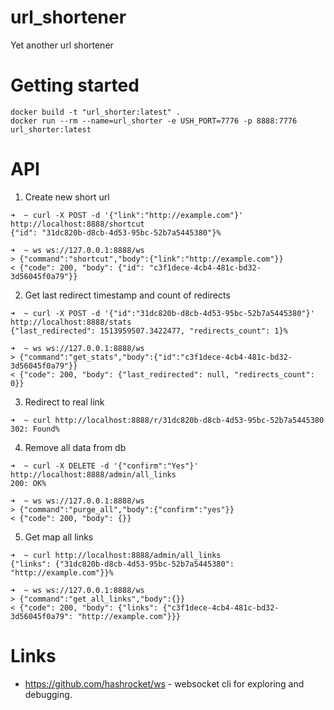 # url_shortener
Yet another url shortener

# Getting started
```
docker build -t "url_shorter:latest" .
docker run --rm --name=url_shorter -e USH_PORT=7776 -p 8888:7776 url_shorter:latest
```

# API
1. Create new short url
```
➜  ~ curl -X POST -d '{"link":"http://example.com"}' http://localhost:8888/shortcut
{"id": "31dc820b-d8cb-4d53-95bc-52b7a5445380"}% 
```
```
➜  ~ ws ws://127.0.0.1:8888/ws
> {"command":"shortcut","body":{"link":"http://example.com"}}
< {"code": 200, "body": {"id": "c3f1dece-4cb4-481c-bd32-3d56045f0a79"}}
```
2. Get last redirect timestamp and count of redirects
```
➜  ~ curl -X POST -d '{"id":"31dc820b-d8cb-4d53-95bc-52b7a5445380"}' http://localhost:8888/stats
{"last_redirected": 1513959507.3422477, "redirects_count": 1}%  
```
```
➜  ~ ws ws://127.0.0.1:8888/ws
> {"command":"get_stats","body":{"id":"c3f1dece-4cb4-481c-bd32-3d56045f0a79"}}
< {"code": 200, "body": {"last_redirected": null, "redirects_count": 0}}
```
3. Redirect to real link
```
➜  ~ curl http://localhost:8888/r/31dc820b-d8cb-4d53-95bc-52b7a5445380
302: Found% 
```
4. Remove all data from db
```
➜  ~ curl -X DELETE -d '{"confirm":"Yes"}' http://localhost:8888/admin/all_links
200: OK%
```
```
➜  ~ ws ws://127.0.0.1:8888/ws
> {"command":"purge_all","body":{"confirm":"yes"}}
< {"code": 200, "body": {}}

```
5. Get map all links
```
➜  ~ curl http://localhost:8888/admin/all_links
{"links": {"31dc820b-d8cb-4d53-95bc-52b7a5445380": "http://example.com"}}%
```
```
➜  ~ ws ws://127.0.0.1:8888/ws
> {"command":"get_all_links","body":{}}
< {"code": 200, "body": {"links": {"c3f1dece-4cb4-481c-bd32-3d56045f0a79": "http://example.com"}}}
```

# Links
* https://github.com/hashrocket/ws - websocket cli for exploring and debugging.  